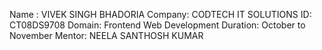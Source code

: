 Name : VIVEK SINGH BHADORIA
Company: CODTECH IT SOLUTIONS
ID: CT08DS9708
Domain: Frontend Web Development
Duration: October to November
Mentor: NEELA SANTHOSH KUMAR
